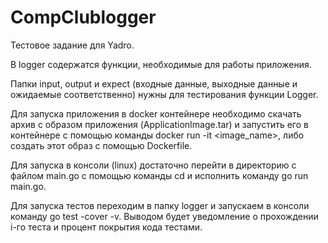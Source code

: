 # CompClublogger
Тестовое задание для Yadro. 

В logger содержатся функции, необходимые для работы приложения.  

Папки input, output и expect (входные данные, выходные данные и ожидаемые соответственно) нужны для тестирования функции Logger.  

Для запуска приложения в docker контейнере необходимо скачать архив с образом приложения (ApplicationImage.tar) и запустить его в контейнере с помощью команды docker run -it <image_name>, либо создать этот образ с помощью Dockerfile.  

Для запуска в консоли (linux) достаточно перейти в директорию с файлом main.go с помощью команды cd и исполнить команду go run main.go.  

Для запуска тестов переходим в папку logger и запускаем в консоли команду go test -cover -v. Выводом будет уведомление о прохождении i-го теста и процент покрытия кода тестами.
